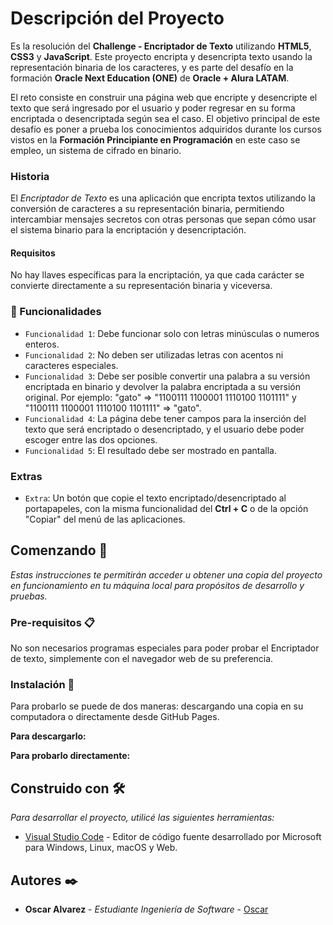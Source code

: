 # Descripción del Proyecto

Es la resolución del **Challenge - Encriptador de Texto** utilizando **HTML5**, **CSS3** y **JavaScript**. Este proyecto encripta y desencripta texto usando la representación binaria de los caracteres, y es parte del desafío en la formación **Oracle Next Education (ONE)** de **Oracle + Alura LATAM**.

El reto consiste en construir una página web que encripte y desencripte el texto que será ingresado por el usuario y poder regresar en su forma encriptada o desencriptada según sea el caso. El objetivo principal de este desafío es poner a prueba los conocimientos adquiridos durante los cursos vistos en la **Formación Principiante en Programación** en este caso se empleo, un sistema de cifrado en binario.

### Historia

El _Encriptador de Texto_ es una aplicación que encripta textos utilizando la conversión de caracteres a su representación binaria, permitiendo intercambiar mensajes secretos con otras personas que sepan cómo usar el sistema binario para la encriptación y desencriptación.

#### Requisitos

No hay llaves específicas para la encriptación, ya que cada carácter se convierte directamente a su representación binaria y viceversa.

### :hammer: Funcionalidades

- `Funcionalidad 1`: Debe funcionar solo con letras minúsculas o numeros enteros.
- `Funcionalidad 2`: No deben ser utilizadas letras con acentos ni caracteres especiales.
- `Funcionalidad 3`: Debe ser posible convertir una palabra a su versión encriptada en binario y devolver la palabra encriptada a su versión original. Por ejemplo: "gato" => "1100111 1100001 1110100 1101111" y "1100111 1100001 1110100 1101111" => "gato".
- `Funcionalidad 4`: La página debe tener campos para la inserción del texto que será encriptado o desencriptado, y el usuario debe poder escoger entre las dos opciones.
- `Funcionalidad 5`: El resultado debe ser mostrado en pantalla.

### Extras

- `Extra`: Un botón que copie el texto encriptado/desencriptado al portapapeles, con la misma funcionalidad del **Ctrl + C** o de la opción "Copiar" del menú de las aplicaciones.

## Comenzando 🚀

_Estas instrucciones te permitirán acceder u obtener una copia del proyecto en funcionamiento en tu máquina local para propósitos de desarrollo y pruebas._

### Pre-requisitos 📋

No son necesarios programas especiales para poder probar el Encriptador de texto, simplemente con el navegador web de su preferencia.

### Instalación 🔧

Para probarlo se puede de dos maneras: descargando una copia en su computadora o directamente desde GitHub Pages.

**Para descargarlo:**



**Para probarlo directamente:**




## Construido con 🛠️

_Para desarrollar el proyecto, utilicé las siguientes herramientas:_

* [Visual Studio Code](https://code.visualstudio.com/) - Editor de código fuente desarrollado por Microsoft para Windows, Linux, macOS y Web.

## Autores ✒️

* **Oscar Alvarez** - *Estudiante Ingeniería de Software* - [Oscar](https://www.linkedin.com/in/oscar-alvarez-serrano/)

		
